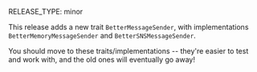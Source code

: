RELEASE_TYPE: minor

This release adds a new trait `BetterMessageSender`, with implementations `BetterMemoryMessageSender` and `BetterSNSMessageSender`.

You should move to these traits/implementations -- they're easier to test and work with, and the old ones will eventually go away!